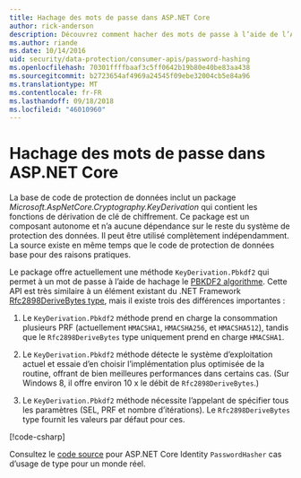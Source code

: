 ```yaml
---
title: Hachage des mots de passe dans ASP.NET Core
author: rick-anderson
description: Découvrez comment hacher des mots de passe à l’aide de l’API de Protection des données ASP.NET Core.
ms.author: riande
ms.date: 10/14/2016
uid: security/data-protection/consumer-apis/password-hashing
ms.openlocfilehash: 70301ffffbaaf3c5ff0642b19b80e40be83aa438
ms.sourcegitcommit: b2723654af4969a24545f09ebe32004cb5e84a96
ms.translationtype: MT
ms.contentlocale: fr-FR
ms.lasthandoff: 09/18/2018
ms.locfileid: "46010960"
---
```

# <a name="hash-passwords-in-aspnet-core"></a>Hachage des mots de passe dans ASP.NET Core

La base de code de protection de données inclut un package *Microsoft.AspNetCore.Cryptography.KeyDerivation* qui contient les fonctions de dérivation de clé de chiffrement. Ce package est un composant autonome et n’a aucune dépendance sur le reste du système de protection des données. Il peut être utilisé complètement indépendamment. La source existe en même temps que le code de protection de données base pour des raisons pratiques.

Le package offre actuellement une méthode `KeyDerivation.Pbkdf2` qui permet à un mot de passe à l’aide de hachage le [PBKDF2 algorithme](https://tools.ietf.org/html/rfc2898#section-5.2). Cette API est très similaire à un élément existant du .NET Framework [Rfc2898DeriveBytes type](/dotnet/api/system.security.cryptography.rfc2898derivebytes), mais il existe trois des différences importantes :

1. Le `KeyDerivation.Pbkdf2` méthode prend en charge la consommation plusieurs PRF (actuellement `HMACSHA1`, `HMACSHA256`, et `HMACSHA512`), tandis que le `Rfc2898DeriveBytes` type uniquement prend en charge `HMACSHA1`.

2. Le `KeyDerivation.Pbkdf2` méthode détecte le système d’exploitation actuel et essaie d’en choisir l’implémentation plus optimisée de la routine, offrant de bien meilleures performances dans certains cas. (Sur Windows 8, il offre environ 10 x le débit de `Rfc2898DeriveBytes`.)

3. Le `KeyDerivation.Pbkdf2` méthode nécessite l’appelant de spécifier tous les paramètres (SEL, PRF et nombre d’itérations). Le `Rfc2898DeriveBytes` type fournit les valeurs par défaut pour ces.

[!code-csharp[](password-hashing/samples/passwordhasher.cs)]

Consultez le [code source](https://github.com/aspnet/Identity/blob/master/src/Core/PasswordHasher.cs) pour ASP.NET Core Identity `PasswordHasher` cas d’usage de type pour un monde réel.

